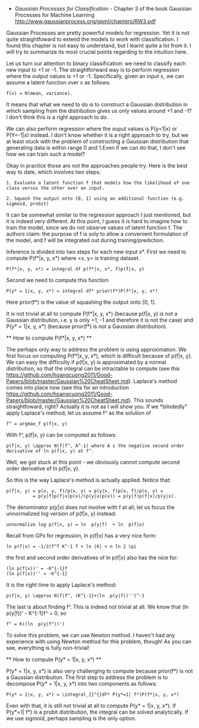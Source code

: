 - *Gaussian Processes for Classification* - Chapter 3 of the book Gaussian Processes for Machine Learning http://www.gaussianprocess.org/gpml/chapters/RW3.pdf

Gaussian Processes are pretty powerful models for regression. Yet it is not quite straightfoward to extend the models to work
with classification. I found this chapter is not easy to understand, but I learnt quite a lot from it. I will try to
summarize its most crucial points regarding to the intuition here.

Let us turn our attention to binary classification: we need to classify each new input to +1 or -1. 
The straightforward way is to perform regression where the output values is +1 or -1. Specifically, given an input x, we can assume
a latent function over x as follows:

    f(x) = N(mean, variance).

It means that what we need to do is to construct a Gaussian distribution in which sampling from the distribution gives us only values around +1 and -1? I don't think
this is a right approach to do.

We can also perform regression where the ouput values is P(y=1|x) or P(Y=-1|x) instead. I don't know whether it is a right approach to
try, but we at least stuck with the problem of constructing a Gaussian distribution that generating data is within range 0 and 1.Even if we can do that, I don't see how we can train such a model?

Okay in practice those are not the approaches people try. Here is the best way to date, which involves two steps:

    1. Evaluate a latent function f that models how the likelihood of one class versus the other over an input.
    
    2. Squash the output onto [0, 1] using an additional function (e.g. sigmoid, probit)

It can be somewhat similar to the regression approach I just mentioned, but it is indeed very different. At this point, I guess it is hard to imagine how to train the model, since we do not observe values of latent function f. The authors claim: the purpose of f is soly to allow a convenient formulation of the model, and f will be integrated out during training/prediction. 

Inference is divided into two steps for each new input x*. First we need to compute P(f*|x, y, x*) where <x, y> is training dataset.

    P(f*|x, y, x*) = integral df p(f*|x, x*, f)p(f|x, y)
    
Second we need to compute this function

    P(y* = 1|x, y, x*) = integral df* prior(f*)P(f*|x, y, x*)
    
Here prior(f*) is the value of squashing the output onto [0, 1]. 

It is not trivial at all to compute P(f*|x, y, x*) (because p(f|x, y) is not a Gaussian distribution, i.e. y is only +1, -1 and therefore it is not the case) and P(y* = 1|x, y, x*) (because prior(f*) is not a Gaussian distribution).

** How to compute P(f*|x, y, x*) **

The perhaps only way to address the problem is using approximation. We first focus on computing P(f*|x, y, x*), which is difficult because of p(f|x, y). We can easy the difficulty if p(f|x, y) is approximated by a normal distribution, so that the integral can be intractable to compute (see this https://github.com/hoangcuong2011/Good-Papers/blob/master/Gaussian%20CheatSheet.md). Laplace's method comes into place now (see this for an introduction https://github.com/hoangcuong2011/Good-Papers/blob/master/Gaussian%20CheatSheet.md). This sounds straightfoward, right? Actually it is not as I will show you. If we *blindedly" apply Laplace's method, let us assume f^ as the solution of

    f^ = argmax_f p(f|x, y)
   
With f^, p(f|x, y) can be computed as follows:

    p(f|x, y) \approx N(f|f^, A^-1) where A s the negative second order derivative of ln p(f|x, y) at f^.

Well, we got stuck at this point - we obviously cannot compute second order derivative of ln p(f|x, y).

So this is the way Laplace's method is actually applied. Notice that:

    p(f|x, y) = p(x, y, f)/p(x, y) = p(y|x, f)p(x, f)/p(x, y) = 
              = p(y|f)p(f|x)p(x)/(p(y|x)p(x)) = p(y|f)p(f|x)/p(y|x).

The denominator p(y|x) does not involve with f at all, let us focus the unnormalized log version of p(f|x, y) instead:

    unnormalize log p(f|x, y) = ln  p(y|f)  + ln  p(f|x)

Recall from GPs for regression, ln  p(f|x) has a very nice form:
    
    ln p(f|x) = -1/2(f^T K^-1 f + ln |K| + n ln 2 \pi

the first and second order derivatives of ln p(f|x) also has the nice for:
    
    (ln p(f|x))' = -K^{-1}f
    (ln p(f|x))'' = -K^{-1}

It is the right time to apply Laplace's method:

    p(f|x, y) \approx N(f|f^, (K^{-1}+(ln  p(y|f))'')^-1

The last is about finding f^. This is indeed not trivial at all. We know that (ln  p(y|f))' - K^{-1}f^ = 0, so

    f^ = K((ln  p(y|f^))')
    
To solve this problem, we can use Newton method. I haven't had any experience with using Newton method for this problem, though! As you can see, everything is fully non-trivial!

** How to compute P(y* = 1|x, y, x*) **

P(y* = 1|x, y, x*) is also very challenging to compute because prior(f*) is not a Gaussian distribution. The first step to address the problem is to decompose P(y* = 1|x, y, x*) into two components as follows:

    P(y* = 1|x, y, x*) = \integral_{}^{}df* P(y*=1| f*)P(f*|x, y, x*)

Even with that, it is still not trivial at all to compute P(y* = 1|x, y, x*). If  P(y*=1| f*) is a probit distribution, the integral can be solved analytically. If we use sigmoid, perhaps sampling is the only option.
